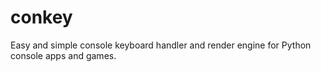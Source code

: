 # conkey
Easy and simple console keyboard handler and render engine for Python console apps and games.
